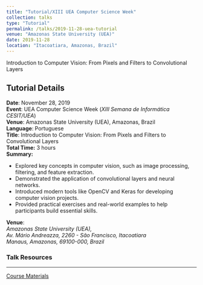 ```yaml
---
title: "Tutorial/XIII UEA Computer Science Week"
collection: talks
type: "Tutorial"
permalink: /talks/2019-11-28-uea-tutorial
venue: "Amazonas State University (UEA)"
date: 2019-11-28
location: "Itacoatiara, Amazonas, Brazil"
---
```


Introduction to Computer Vision: From Pixels and Filters to Convolutional Layers


<!-- [More information here](http://exampleurl.com)

This is a description of your tutorial, note the different field in type. This is a markdown files that can be all markdown-ified like any other post. Yay markdown! -->

<!-- ---
layout: talk

date: 2019-11-29
venue: "XIII Semana de Informática CESIT/UEA, Itacoatiara, Amazonas, Brazil"
description: "Hands-on tutorial covering foundational and advanced concepts in computer vision, from image processing to convolutional layers and neural networks."
--- -->

## Tutorial Details

**Date**:  November 28, 2019 <br />
**Event**: UEA Computer Science Week (*XIII Semana de Informática CESIT/UEA*)<br />
**Venue**: Amazonas State University (UEA), Amazonas, Brazil <br />
**Language**: Portuguese <br />
**Title**: Introduction to Computer Vision: From Pixels and Filters to Convolutional Layers <br />
**Total Time:** 3 hours <br />
**Summary:** 
  - Explored key concepts in computer vision, such as image processing, filtering, and feature extraction.
  - Demonstrated the application of convolutional layers and neural networks.
  - Introduced modern tools like OpenCV and Keras for developing computer vision projects.
  - Provided practical exercises and real-world examples to help participants build essential skills.

<!-- For more information about the course materials, please visit the [repository](https://opencv-python-tutroals.readthedocs.io/en/latest/). -->

**Venue**:  <br />
<i>Amazonas State University (UEA),  <br />
Av. Mário Andreazza, 2260 - São Francisco, Itacoatiara <br />
Manaus, Amazonas, 69100-000, Brazil </i>

### Talk Resources
----
[Course Materials](https://opencv-python-tutroals-todo.readthedocs.io/en/latest/)
